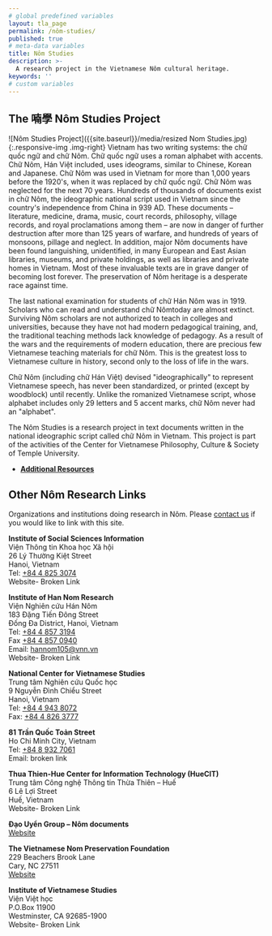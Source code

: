 ```yaml
---
# global predefined variables
layout: tla_page
permalink: /nôm-studies/
published: true
# meta-data variables
title: Nôm Studies
description: >-
  A research project in the Vietnamese Nôm cultural heritage.
keywords: ''
# custom variables
---
```

## The 喃學 Nôm Studies Project
![Nôm Studies Project]({{site.baseurl}}/media/resized Nom Studies.jpg){:.responsive-img .img-right}
Vietnam has two writing systems: the chữ quốc ngữ and chữ Nôm. Chữ quốc ngữ uses a roman alphabet with accents. Chữ Nôm, Hán Việt included, uses ideograms, similar to Chinese, Korean and Japanese. Chữ Nôm was used in Vietnam for more than 1,000 years before the 1920's, when it was replaced by chữ quốc ngữ. Chữ Nôm was neglected for the next 70 years.
Hundreds of thousands of documents exist in chữ Nôm, the ideographic national script used in Vietnam since the country's independence from China in 939 AD. These documents – literature, medicine, drama, music, court records, philosophy, village records, and royal proclamations among them – are now in danger of further destruction after more than 125 years of warfare, and hundreds of years of monsoons, pillage and neglect. In addition, major Nôm documents have been found languishing, unidentified, in many European and East Asian libraries, museums, and private holdings, as well as libraries and private homes in Vietnam. Most of these invaluable texts are in grave danger of becoming lost forever. The preservation of Nôm heritage is a desperate race against time.

The last national examination for students of chữ Hán Nôm was in 1919. Scholars who can read and understand chữ Nômtoday are almost extinct. Surviving Nôm scholars are not authorized to teach in colleges and universities, because they have not had modern pedagogical training, and, the traditional teaching methods lack knowledge of pedagogy. As a result of the wars and the requirements of modern education, there are precious few Vietnamese teaching materials for chữ Nôm. This is the greatest loss to Vietnamese culture in history, second only to the loss of life in the wars.

Chữ Nôm (including chữ Hán Việt) devised "ideographically" to represent Vietnamese speech, has never been standardized, or printed (except by woodblock) until recently. Unlike the romanized Vietnamese script, whose alphabet includes only 29 letters and 5 accent marks, chữ Nôm never had an "alphabet".

The Nôm Studies is a research project in text documents written in the national ideographic script called chữ Nôm in Vietnam. This project is part of the activities of the Center for Vietnamese Philosophy, Culture & Society of Temple University.

- **[Additional Resources](https://liberalarts.temple.edu/sites/liberalarts/files/Resources.pdf)**

## Other Nôm Research Links
Organizations and institutions doing research in Nôm. Please [contact us](mailto:nhan@temple.edu) if you would like to link with this site.

**Institute of Social Sciences Information**<br>
Viện Thông tin Khoa học Xã hội<br>
26 Lý Thường Kiệt Street<br>
Hanoi, Vietnam<br>
Tel: [+84 4 825 3074](tel:8448253074)<br>
Website- Broken Link

**Institute of Han Nom Research**<br>
Viện Nghiên cứu Hán Nôm<br>
183 Đặng Tiến Đông Street<br>
Đống Đa District, Hanoi, Vietnam<br>
Tel: [+84 4 857 3194](tel:8448573194)<br>
Fax [+84 4 857 0940](tel:8448570940)<br>
Email: hannom105@vnn.vn<br>
Website- Broken Link<br>

**National Center for Vietnamese Studies**<br>
Trung tâm Nghiên cứu Quốc học<br>
9 Nguyễn Đình Chiểu Street<br>
Hanoi, Vietnam<br>
Tel: [+84 4 943 8072](tel:8449438072)<br>
Fax: [+84 4 826 3777](tel:8448263777)<br>

**81 Trần Quốc Toản Street**<br>
Ho Chi Minh City, Vietnam<br>
Tel: [+84 8 932 7061](tel:8489327061)<br>
Email: broken link<br>

**Thua Thien-Hue Center for Information Technology (HueCIT)**<br>
Trung tâm Công nghệ Thông tin Thừa Thiên – Huế<br>
6 Lê Lợi Street<br>
Huế, Vietnam<br>
Website- Broken Link<br>

**Đạo Uyển Group – Nôm documents**<br>
[Website](http://www.daouyen.com/)<br>

**The Vietnamese Nom Preservation Foundation**<br>
229 Beachers Brook Lane<br>
Cary, NC 27511<br>
[Website](http://www.nomfoundation.org)<br>

**Institute of Vietnamese Studies**<br>
Viện Việt học<br>
P.O.Box 11900<br>
Westminster, CA 92685-1900<br>
Website- Broken Link<br>
